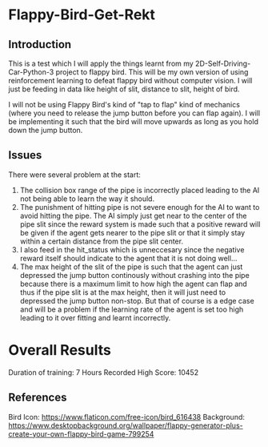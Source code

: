 # Flappy-Bird-Get-Rekt

## Introduction
This is a test which I will apply the things learnt from my 2D-Self-Driving-Car-Python-3 project to flappy bird. 
This will be my own version of using reinforcement learning to defeat flappy bird without computer vision. I will
just be feeding in data like height of slit, distance to slit, height of bird. 


I will not be using Flappy Bird's kind of "tap to flap" kind of mechanics (where you need to release the jump button
before you can flap again). I will be implementing it such that the bird will move upwards as long as you hold down 
the jump button. 


## Issues
There were several problem at the start:
1) The collision box range of the pipe is incorrectly placed leading to the AI not being able to learn the way it 
  should. 
2) The punishment of hitting pipe is not severe enough for the AI to want to avoid hitting the pipe. The AI simply 
  just get near to the center of the pipe slit since the reward system is made such that a positive reward will be
  given if the agent gets nearer to the pipe slit or that it simply stay within a certain distance from the pipe slit
  center. 
3) I also feed in the hit_status which is unneccesary since the negative reward itself should indicate to the agent that
  it is not doing well...
4) The max height of the slit of the pipe is such that the agent can just depressed the jump button continously without
  crashing into the pipe because there is a maximum limit to how high the agent can flap and thus if the pipe slit is at
  the max height, then it will just need to depressed the jump button non-stop. But that of course is a edge case and will
  be a problem if the learning rate of the agent is set too high leading to it over fitting and learnt incorrectly. 
  

# Overall Results
Duration of training: 7 Hours
Recorded High Score: 10452


## References
Bird Icon: https://www.flaticon.com/free-icon/bird_616438
Background: https://www.desktopbackground.org/wallpaper/flappy-generator-plus-create-your-own-flappy-bird-game-799254

